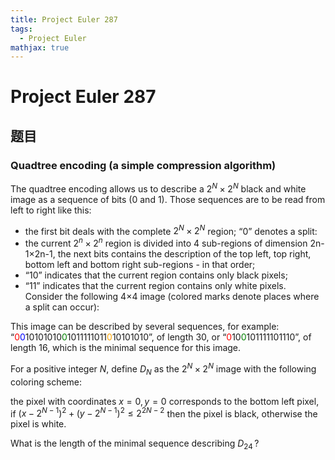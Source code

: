 ```yaml
---
title: Project Euler 287
tags:
  - Project Euler
mathjax: true
---
```


<escape><!-- more --></escape>

# Project Euler 287

## 题目

### Quadtree encoding (a simple compression algorithm)

The quadtree encoding allows us to describe a $2^N×2^N$ black and white image as a sequence of bits (0 and 1). Those sequences are to be read from left to right like this:

 - the first bit deals with the complete $2^N×2^N$ region;
“0” denotes a split:
 - the current $2^n×2^n$ region is divided into 4 sub-regions of dimension 2n-1×2n-1,
the next bits contains the description of the top left, top right, bottom left and bottom right sub-regions - in that order;
 - “10” indicates that the current region contains only black pixels;
 - “11” indicates that the current region contains only white pixels.
Consider the following 4×4 image (colored marks denote places where a split can occur):


This image can be described by several sequences, for example:
“<font color=red>0</font><font color=blue>0</font>10101010<font color=green>0</font>1011111011<font color=orange>0</font>10101010”, of length $30$, or
“<font color=red>0</font>10<font color=green>0</font>101111101110”, of length $16$, which is the minimal sequence for this image.

For a positive integer $N$, define $D_N$ as the $2^N×2^N$ image with the following coloring scheme:

the pixel with coordinates $x = 0, y = 0$ corresponds to the bottom left pixel,
if $(x-2^{N-1})^2 + (y-2^{N-1})^2 \leq 2^{2N-2}$ then the pixel is black,
otherwise the pixel is white.

What is the length of the minimal sequence describing $D_{24}$ ?